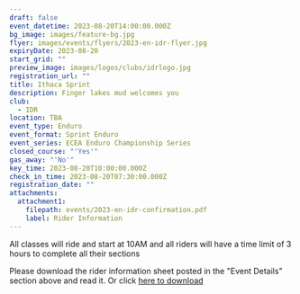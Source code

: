 ```yaml
---
draft: false
event_datetime: 2023-08-20T14:00:00.000Z
bg_image: images/feature-bg.jpg
flyer: images/events/flyers/2023-en-idr-flyer.jpg
expiryDate: 2023-08-20
start_grid: ""
preview_image: images/logos/clubs/idrlogo.jpg
registration_url: ""
title: Ithaca Sprint
description: Finger lakes mud welcomes you
club:
  - IDR
location: TBA
event_type: Enduro
event_format: Sprint Enduro
event_series: ECEA Enduro Championship Series
closed_course: "'Yes'"
gas_away: "'No'"
key_time: 2023-08-20T10:00:00.000Z
check_in_time: 2023-08-20T07:30:00.000Z
registration_date: ""
attachments:
  attachment1:
    filepath: events/2023-en-idr-confirmation.pdf
    label: Rider Information
---
```

All classes will ride and start at 10AM and all riders will have a time limit of 3 hours to complete all their sections

Please download the rider information sheet posted in the "Event Details" section above and read it. Or click [here to download](attachments/events/2023-en-idr-confirmation.pdf)